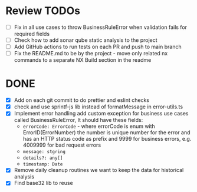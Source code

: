 # Review TODOs

- [ ] Fix in all use cases to throw BusinessRuleError when validation fails for required fields
- [ ] Check how to add sonar qube static analysis to the project
- [ ] Add GitHub actions to run tests on each PR and push to main branch
- [ ] Fix the README.md to be by the project - move only related nx commands to a separate NX Build section in the readme

# DONE

- [x] Add on each git commit to do prettier and eslint checks
- [x] check and use sprintf-js lib instead of formatMessage in error-utils.ts
- [x] Implement error handling add custom exception for business use cases called BusinessRuleError, It should have these fields:
  - `errorCode: ErrorCode` - where errorCode is enum with ErrorID(ErrorNumber) the number is unique number for the error and has an HTTP status code as prefix and 9999 for business errors, e.g. 4009999 for bad request errors
  - `message: stgring`
  - `details?: any[]`
  - `timestamp: Date`
- [x] Remove daily cleanup routines we want to keep the data for historical analysis
- [x] Find base32 lib to reuse
